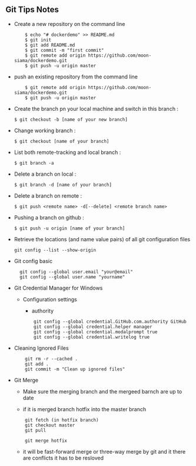 ## Git Tips Notes

* Create a new repository on the command line

    ```
        $ echo "# dockerdemo" >> README.md
        $ git init
        $ git add README.md
        $ git commit -m "first commit"
        $ git remote add origin https://github.com/moon-siama/dockerdemo.git
        $ git push -u origin master

    ```

* push an existing repository from the command line

    ```
        $ git remote add origin https://github.com/moon-siama/dockerdemo.git
        $ git push -u origin master

    ```


* Create the branch pn your local machine and switch in this branch :

    ` $ git checkout -b [name of your new branch] `

* Change working branch :

    ` $ git checkout [name of your branch] `

* List both remote-tracking and local branch :

    ` $ git branch -a `

* Delete a branch on local :

    ` $ git branch -d [name of your branch] `

* Delete a branch on remote :

    ` $ git push <remote name> -d[--delete] <remote branch name> `

* Pushing a branch on github :

    ` $ git push -u origin [name of your branch] `

* Retrieve the locations (and name value pairs) of all git configuration files

    ` git config --list --show-origin `

* Git config basic

   ```
	 git config --global user.email "your@email"
	 git config --global user.name "yourname"
     ```


* Git Credential Manager for Windows

    * Configuration settings

        * authority

        ```
            git config --global credential.GitHub.com.authority GitHub
            git config --global credential.helper manager
            git config --global credential.modalprompt true
            git config --global credential.writelog true
        ```

* Cleaning Ignored Files
    ```
        git rm -r --cached .
        git add .
        git commit -m "Clean up ignored files"
    ```

* Git Merge
    * Make sure the merging branch and the mergeed barnch are up to date

    * if it is merged branch hotfix into the master branch

    ``` 
        git fetch (in hotfix branch)
        git checkout master
        git pull

        git merge hotfix
    ```
    * it will be fast-forward merge or three-way merge by git and it there are conflicts it has to be resloved

